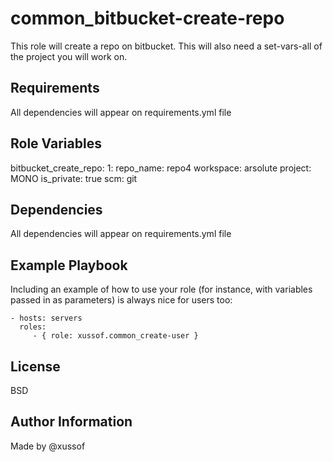 common_bitbucket-create-repo
=========

This role will create a repo on bitbucket.
This will also need a set-vars-all of the project you will work on.

Requirements
------------

All dependencies will appear on requirements.yml file

Role Variables
--------------

bitbucket_create_repo:
  1:
    repo_name: repo4
    workspace: arsolute
    project: MONO
    is_private: true
    scm: git


Dependencies
------------

All dependencies will appear on requirements.yml file

Example Playbook
----------------

Including an example of how to use your role (for instance, with variables passed in as parameters) is always nice for users too:

    - hosts: servers
      roles:
         - { role: xussof.common_create-user }

License
-------

BSD

Author Information
------------------
Made by @xussof
